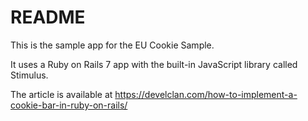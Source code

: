 # README

This is the sample app for the EU Cookie Sample.

It uses a Ruby on Rails 7 app with the built-in JavaScript library called Stimulus.

The article is available at https://develclan.com/how-to-implement-a-cookie-bar-in-ruby-on-rails/
